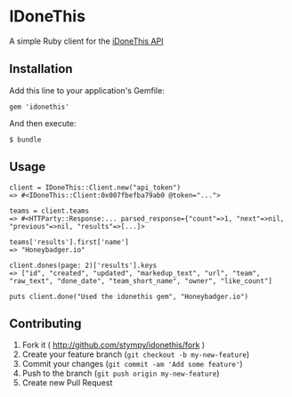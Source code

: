 # IDoneThis

A simple Ruby client for the [iDoneThis API](https://idonethis.com/api/)

## Installation

Add this line to your application's Gemfile:

    gem 'idonethis'

And then execute:

    $ bundle

## Usage

```
client = IDoneThis::Client.new("api_token")
=> #<IDoneThis::Client:0x007fbefba79ab0 @token="...">

teams = client.teams
=> #<HTTParty::Response:... parsed_response={"count"=>1, "next"=>nil, "previous"=>nil, "results"=>[...]>

teams['results'].first['name']
=> "Honeybadger.io"

client.dones(page: 2)['results'].keys
=> ["id", "created", "updated", "markedup_text", "url", "team", "raw_text", "done_date", "team_short_name", "owner", "like_count"]

puts client.done("Used the idonethis gem", "Honeybadger.io")
```

## Contributing

1. Fork it ( http://github.com/stympy/idonethis/fork )
2. Create your feature branch (`git checkout -b my-new-feature`)
3. Commit your changes (`git commit -am 'Add some feature'`)
4. Push to the branch (`git push origin my-new-feature`)
5. Create new Pull Request
